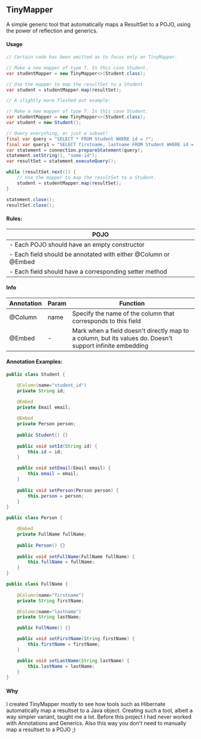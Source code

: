 ## TinyMapper

A simple generic tool that automatically maps a ResultSet to a POJO, using the power of reflection and generics.

#### Usage
```java
// Certain code has been omitted as to focus only on TinyMapper.

// Make a new mapper of type T. In this case Student.
var studentMapper = new TinyMapper<>(Student.class);

// Use the mapper to map the resultSet to a Student.
var student = studentMapper.map(resultSet);
```

```java
// A slightly more fleshed out example:

// Make a new mapper of type T. In this case Student.
var studentMapper = new TinyMapper<>(Student.class);
var student = new Student();

// Query everything, or just a subset!
final var query = "SELECT * FROM Student WHERE id = ?";
final var query1 = "SELECT firstname, lastname FROM Student WHERE id = ?";
var statement = connection.prepareStatement(query);
statement.setString(1, "some-id");
var resultSet = statement.executeQuery();

while (resultSet.next()) {
    // Use the mapper to map the resultSet to a Student.
    student = studentMapper.map(resultSet);
}

statement.close();
resultSet.close();
```

#### Rules:
| POJO                                                           |
| ---------------------------------------------------------------|
| - Each POJO should have an empty constructor                   |
| - Each field should be annotated with either @Column or @Embed |
| - Each field should have a corresponding setter method         |

#### Info
| Annotation | Param | Function | 
| ---------- | ----- |--------  |
| @Column    | name  | Specify the name of the column that corresponds to this field |
| @Embed     | -     | Mark when a field doesn't directly map to a column, but its values do. Doesn't support infinite embedding |

#### Annotation Examples:

```java
public class Student {

    @Column(name="student_id")
    private String id;

    @Embed
    private Email email;
    
    @Embed
    private Person person;
    
    public Student() {}
    
    public void setId(String id) {
        this.id = id;
    }

    public void setEmail(Email email) {
        this.email = email;
    }
    
    public void setPerson(Person person) {
        this.person = person;
    }
}
```

```java
public class Person {

    @Embed
    private FullName fullName;
    
    public Person() {}
    
    public void setFullName(FullName fullName) {
        this.fullName = fullName;
    }
}
```

```java
public class FullName {
    
    @Column(name="firstname")
    private String firstName;

    @Column(name="lastname")
    private String lastName;

    public FullName() {}

    public void setFirstName(String firstName) {
        this.firstName = firstName;
    }

    public void setLastName(String lastName) {
        this.lastName = lastName;
    }
}
```

#### Why
I created TinyMapper mostly to see how tools such as Hibernate automatically map a resultset to a Java object. Creating such a tool, albeit a way simpler variant, taught me a lot. Before this project I had never worked with Annotations and Generics. Also this way you don't need to manually map a resultset to a POJO ;)
